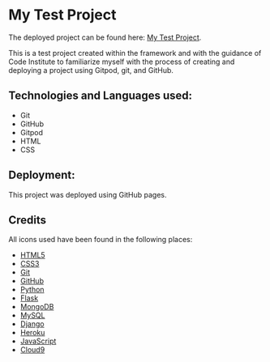 # My Test Project

The deployed project can be found here: [My Test Project](https://z03y.github.io/My-test-project/).

This is a test project created within the framework and with the guidance of Code Institute to familiarize myself with the process of creating and deploying a project using Gitpod, git, and GitHub.

## Technologies and Languages used:
- Git
- GitHub
- Gitpod
- HTML
- CSS

## Deployment:

This project was deployed using GitHub pages.

## Credits

All icons used have been found in the following places:
- [HTML5](https://upload.wikimedia.org/wikipedia/commons/thumb/6/61/HTML5_logo_and_wordmark.svg/1200px-HTML5_logo_and_wordmark.svg.png)
- [CSS3](https://i0.wp.com/www.paragonnamibia.com/wp-content/uploads/2016/03/css-logo.png?fit=500%2C500&ssl=1&w=640)
- [Git](https://cdn.kualo.com/blogassets/wp-content/uploads/2015/11/git.jpg)
- [GitHub](https://cdn.tutsplus.com/net/uploads/2013/08/github-collab-retina-preview.gif)
- [Python](https://qph.fs.quoracdn.net/main-qimg-28cadbd02699c25a88e5c78d73c7babc)
- [Flask](https://encrypted-tbn0.gstatic.com/images?q=tbn%3AANd9GcR7BNrly31osyKab-zEQEf81WXyv8km0meIpg&usqp=CAU)
- [MongoDB](https://infinapps.com/wp-content/uploads/2018/10/mongodb-logo.png)
- [MySQL](https://pngimg.com/uploads/mysql/mysql_PNG23.png)
- [Django](https://i.pinimg.com/originals/d9/70/36/d97036b366cf7dc60cebf3a4fee58463.png)
- [Heroku](https://assets.stickpng.com/thumbs/58480873cef1014c0b5e48ea.png)
- [JavaScript](https://seeklogo.com/images/J/javascript-logo-E967E87D74-seeklogo.com.png)
- [Cloud9](https://gamespot1.cbsistatic.com/uploads/original/1567/15678706/3034054-ogImport-4647-0729849916-20130.jpg)
